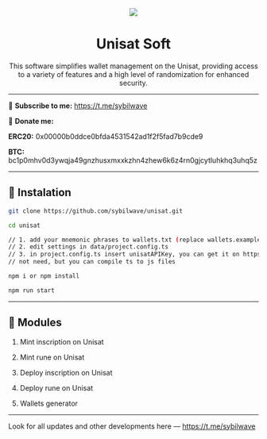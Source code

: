 <div align="center">
<img src="https://i.imgur.com/1351VdY.png"/>
<h1>Unisat Soft</h1>
  <p>This software simplifies wallet management on the Unisat, providing access to a variety of features and a high level of randomization for enhanced security.</p>
</div>

---

🔔 <b>Subscribe to me:</b> https://t.me/sybilwave

🤑 <b>Donate me:</b>

<b>ERC20:</b> 0x00000b0ddce0bfda4531542ad1f2f5fad7b9cde9

<b>BTC:</b> bc1p0mhv0d3ywqja49gnzhusxmxxkzhn4zhew6k6z4rn0gjcytluhkhq3uhq5z

---
<h2>🚀 Instalation</h2>

```bash
git clone https://github.com/sybilwave/unisat.git

cd unisat

// 1. add your mnemonic phrases to wallets.txt (replace wallets.example.txt -> wallets.txt)
// 2. edit settings in data/project.config.ts
// 3. in project.config.ts insert unisatAPIKey, you can get it on https://developer.unisat.io/dashboard
// not need, but you can compile ts to js files

npm i or npm install

npm run start
```

---
<h2>🚨 Modules</h2>

1. Mint inscription on Unisat

2. Mint rune on Unisat

3. Deploy inscription on Unisat

4. Deploy rune on Unisat

5. Wallets generator

---
Look for all updates and other developments here –– https://t.me/sybilwave
